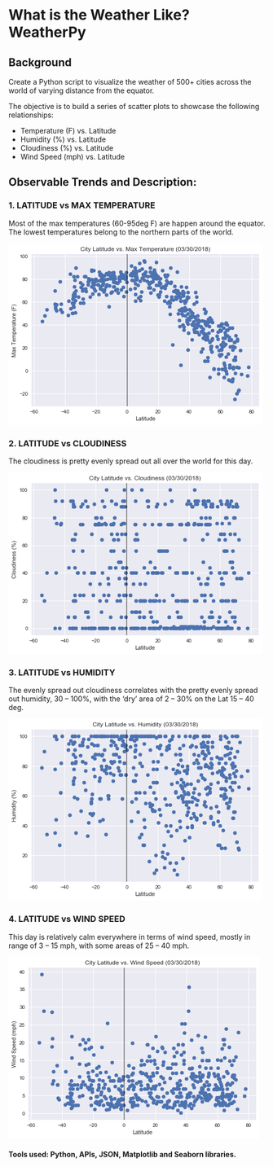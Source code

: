 # What is the Weather Like?  WeatherPy

## Background

Create a Python script to visualize the weather of 500+ cities across the world of varying distance from the equator.

The objective is to build a series of scatter plots to showcase the following relationships:

* Temperature (F) vs. Latitude
* Humidity (%) vs. Latitude
* Cloudiness (%) vs. Latitude
* Wind Speed (mph) vs. Latitude

## Observable Trends and Description:

### 1. LATITUDE vs MAX TEMPERATURE
Most of the max temperatures (60-95deg F) are happen around the equator. The lowest temperatures belong to the northern parts of the world.

![png](output_4_1.png)

### 2. LATITUDE vs CLOUDINESS
The cloudiness is pretty evenly spread out all over the world for this day.

![png](output_6_1.png)

### 3. LATITUDE vs HUMIDITY
The evenly spread out cloudiness correlates with the pretty evenly spread out humidity, 30 – 100%, with the ‘dry’ area of 2 – 30% on the Lat 15 – 40 deg.

![png](output_5_1.png)

### 4. LATITUDE vs WIND SPEED
This day is relatively calm everywhere in terms of wind speed, mostly in range of 3 – 15 mph, with some areas of 25 – 40 mph.

![png](output_7_1.png)


#### Tools used: Python, APIs, JSON, Matplotlib and Seaborn libraries.
